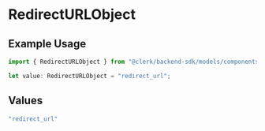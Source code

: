 # RedirectURLObject

## Example Usage

```typescript
import { RedirectURLObject } from "@clerk/backend-sdk/models/components";

let value: RedirectURLObject = "redirect_url";
```

## Values

```typescript
"redirect_url"
```